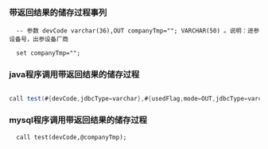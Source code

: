 ### 带返回结果的储存过程事列

``` mysql
  -- 参数 devCode varchar(36),OUT companyTmp=""; VARCHAR(50) 。说明：进参设备号，出参设备厂商

  set companyTmp="";
```


### java程序调用带返回结果的储存过程

``` java

call test(#{devCode,jdbcType=varchar},#{usedFlag,mode=OUT,jdbcType=varchar})

```


### mysql程序调用带返回结果的储存过程

``` mysql
  call test(devCode,@companyTmp);
```
